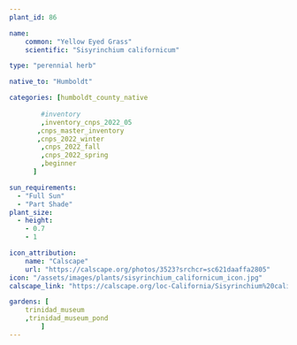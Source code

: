 ```yaml
---
plant_id: 86

name: 
    common: "Yellow Eyed Grass"  
    scientific: "Sisyrinchium californicum"   

type: "perennial herb"

native_to: "Humboldt"

categories: [humboldt_county_native
        
        #inventory 
        ,inventory_cnps_2022_05
       ,cnps_master_inventory
       ,cnps_2022_winter
        ,cnps_2022_fall
        ,cnps_2022_spring
        ,beginner
      ]

sun_requirements:
  - "Full Sun"
  - "Part Shade"
plant_size:
  - height: 
    - 0.7
    - 1

icon_attribution: 
    name: "Calscape"
    url: "https://calscape.org/photos/3523?srchcr=sc621daaffa2805" 
icon: "/assets/images/plants/sisyrinchium_californicum_icon.jpg" 
calscape_link: "https://calscape.org/loc-California/Sisyrinchium%20californicum(%20)"

gardens: [
    trinidad_museum
    ,trinidad_museum_pond
        ]
---
```


